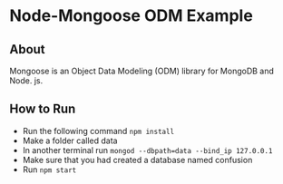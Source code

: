 # Node-Mongoose ODM Example

## About

Mongoose is an Object Data Modeling (ODM) library for MongoDB and Node. js.

## How to Run
- Run the following command `npm install`
- Make a folder called data
- In another terminal run `mongod --dbpath=data --bind_ip 127.0.0.1`
- Make sure that you had created a database named confusion
- Run `npm start`

